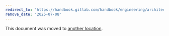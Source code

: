 ```yaml
---
redirect_to: 'https://handbook.gitlab.com/handbook/engineering/architecture/design-documents/transfer_data/'
remove_date: '2025-07-08'
---
```


<!-- markdownlint-disable -->
<!-- vale off -->

This document was moved to [another location](https://handbook.gitlab.com/handbook/engineering/architecture/design-documents/transfer_data/).

<!-- This redirect file can be deleted after <2025-07-08>. -->
<!-- Redirects that point to other docs in the same project expire in three months. -->
<!-- Redirects that point to docs in a different project or site (for example, link is not relative and starts with `https:`) expire in one year. -->
<!-- Before deletion, see: https://docs.gitlab.com/ee/development/documentation/redirects.html -->
